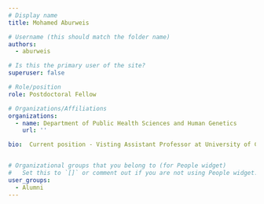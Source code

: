 ```yaml
---
# Display name
title: Mohamed Aburweis

# Username (this should match the folder name)
authors:
  - aburweis

# Is this the primary user of the site?
superuser: false

# Role/position
role: Postdoctoral Fellow

# Organizations/Affiliations
organizations:
  - name: Department of Public Health Sciences and Human Genetics
    url: ''

bio:  Current position - Visting Assistant Professor at University of Central Florida


# Organizational groups that you belong to (for People widget)
#   Set this to `[]` or comment out if you are not using People widget.
user_groups:
  - Alumni
---
```


 


